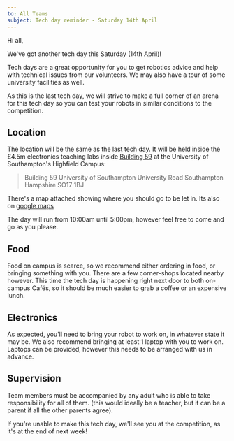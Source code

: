 ```yaml
---
to: All Teams
subject: Tech day reminder - Saturday 14th April
---
```


Hi all,

We've got another tech day this Saturday (14th April)!

Tech days are a great opportunity for you to get robotics advice and help with technical issues from our volunteers. We may also have a tour of some university facilities as well.

As this is the last tech day, we will strive to make a full corner of an arena for this tech day so you can test your robots in similar conditions to the competition.

## Location
The location will be the same as the last tech day. It will be held inside the £4.5m electronics teaching labs inside [Building 59](http://data.southampton.ac.uk/building/59.html) at the University of Southampton's Highfield Campus:

> Building 59
> University of Southampton
> University Road
> Southampton
> Hampshire
> SO17 1BJ

There's a map attached showing where you should go to be let in. Its also on [google maps][maps-link]

The day will run from 10:00am until 5:00pm, however feel free to come and go as you please.

## Food
Food on campus is scarce, so we recommend either ordering in food, or bringing something with you. There are a few corner-shops located nearby however. This time the tech day is happening right next door to both on-campus Cafés, so it should be much easier to grab a coffee or an expensive lunch.

## Electronics
As expected, you'll need to bring your robot to work on, in whatever state it may be. We also recommend bringing at least 1 laptop with you to work on. Laptops can be provided, however this needs to be arranged with us in advance.

## Supervision
Team members must be accompanied by any adult who is able to take responsibility for all of them. (this would ideally be a teacher, but it can be a parent if all the other parents agree).

If you're unable to make this tech day, we'll see you at the competition, as it's at the end of next week!

[maps-link]: https://goo.gl/maps/s5NLBsiwhd42
